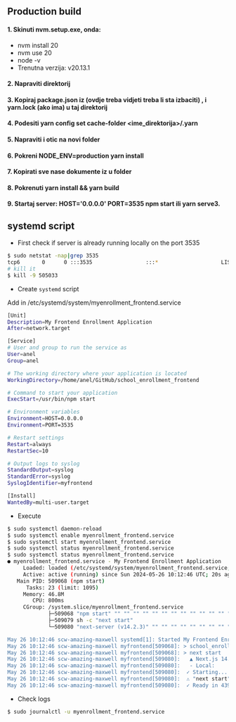 ## Production build

#### 1. Skinuti nvm.setup.exe, onda:
- nvm install 20
- nvm use 20
- node -v
- Trenutna verzija: v20.13.1

#### 2. Napraviti direktorij
#### 3. Kopiraj package.json iz <source> (ovdje treba vidjeti treba li sta izbaciti) , i yarn.lock (ako ima) u taj direktorij
#### 4. Podesiti yarn config set cache-folder <ime_direktorija>/.yarn
#### 5. Napraviti i otic na novi folder <production/>
#### 6. Pokreni NODE_ENV=production yarn install
#### 7. Kopirati sve nase dokumente iz <souce> u <production> folder
#### 8. Pokrenuti yarn install && yarn build
#### 9. Startaj server: HOST='0.0.0.0' PORT=3535 npm start  ili yarn serve3. 

## systemd script

- First check if server is already running locally on the port 3535
```bash
$ sudo netstat -nap|grep 3535
tcp6       0      0 :::3535                 :::*                    LISTEN      505033/next-server 
# kill it
$ kill -9 505033
```
- Create `systemd` script

Add in /etc/systemd/system/myenrollment_frontend.service
```bash
[Unit]
Description=My Frontend Enrollment Application
After=network.target

[Service]
# User and group to run the service as
User=anel
Group=anel

# The working directory where your application is located
WorkingDirectory=/home/anel/GitHub/school_enrollment_frontend

# Command to start your application
ExecStart=/usr/bin/npm start

# Environment variables
Environment=HOST=0.0.0.0
Environment=PORT=3535

# Restart settings
Restart=always
RestartSec=10

# Output logs to syslog
StandardOutput=syslog
StandardError=syslog
SyslogIdentifier=myfrontend

[Install]
WantedBy=multi-user.target
```
- Execute
```bash
$ sudo systemctl daemon-reload
$ sudo systemctl enable myenrollment_frontend.service
$ sudo systemctl start myenrollment_frontend.service
$ sudo systemctl status myenrollment_frontend.service 
$ sudo systemctl status myenrollment_frontend.service
● myenrollment_frontend.service - My Frontend Enrollment Application
     Loaded: loaded (/etc/systemd/system/myenrollment_frontend.service; enabled; vendor preset: enabled)
     Active: active (running) since Sun 2024-05-26 10:12:46 UTC; 20s ago
   Main PID: 509068 (npm start)
      Tasks: 23 (limit: 1095)
     Memory: 46.8M
        CPU: 800ms
     CGroup: /system.slice/myenrollment_frontend.service
             ├─509068 "npm start" "" "" "" "" "" "" "" "" "" "" "" "" "" ""
             ├─509079 sh -c "next start"
             └─509080 "next-server (v14.2.3)" "" "" "" "" "" "" "" "" "" "" "" "" "" "" "" "" "" "" "" "" "" "" "" "" "" "" "" "" "" "" "" "" "" "" "" "" "" "" "" "" "" "" "" ">

May 26 10:12:46 scw-amazing-maxwell systemd[1]: Started My Frontend Enrollment Application.
May 26 10:12:46 scw-amazing-maxwell myfrontend[509068]: > school_enrollment_frontend@0.1.0 start
May 26 10:12:46 scw-amazing-maxwell myfrontend[509068]: > next start
May 26 10:12:46 scw-amazing-maxwell myfrontend[509080]:   ▲ Next.js 14.2.3
May 26 10:12:46 scw-amazing-maxwell myfrontend[509080]:   - Local:        http://localhost:3535
May 26 10:12:46 scw-amazing-maxwell myfrontend[509080]:  ✓ Starting...
May 26 10:12:46 scw-amazing-maxwell myfrontend[509080]:  ⚠ "next start" does not work with "output: standalone" configuration. Use "node .next/standalone/server.js" instead.
May 26 10:12:46 scw-amazing-maxwell myfrontend[509080]:  ✓ Ready in 439ms
```
- Check logs
```bash
$ sudo journalctl -u myenrollment_frontend.service
```